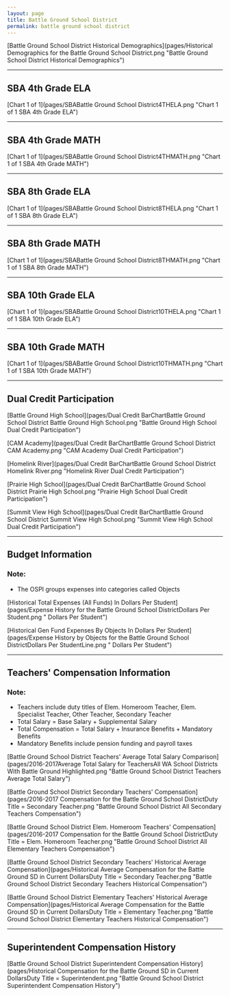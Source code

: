 ```yaml
---
layout: page
title: Battle Ground School District
permalink: battle ground school district
---
```



[Battle Ground School District Historical Demographics](pages/Historical Demographics for the Battle Ground School District.png "Battle Ground School District Historical Demographics")

___

## SBA 4th Grade ELA

[Chart 1 of 1](pages/SBABattle Ground School District4THELA.png "Chart 1 of 1 SBA 4th Grade ELA")


___

## SBA 4th Grade MATH

[Chart 1 of 1](pages/SBABattle Ground School District4THMATH.png "Chart 1 of 1 SBA 4th Grade MATH")


___

## SBA 8th Grade ELA

[Chart 1 of 1](pages/SBABattle Ground School District8THELA.png "Chart 1 of 1 SBA 8th Grade ELA")


___

## SBA 8th Grade MATH

[Chart 1 of 1](pages/SBABattle Ground School District8THMATH.png "Chart 1 of 1 SBA 8th Grade MATH")


___

## SBA 10th Grade ELA

[Chart 1 of 1](pages/SBABattle Ground School District10THELA.png "Chart 1 of 1 SBA 10th Grade ELA")


___

## SBA 10th Grade MATH

[Chart 1 of 1](pages/SBABattle Ground School District10THMATH.png "Chart 1 of 1 SBA 10th Grade MATH")


___

## Dual Credit Participation

[Battle Ground High School](pages/Dual Credit BarChartBattle Ground School District Battle Ground High School.png "Battle Ground High School Dual Credit Participation")

[CAM Academy](pages/Dual Credit BarChartBattle Ground School District CAM Academy.png "CAM Academy Dual Credit Participation")

[Homelink River](pages/Dual Credit BarChartBattle Ground School District Homelink River.png "Homelink River Dual Credit Participation")

[Prairie High School](pages/Dual Credit BarChartBattle Ground School District Prairie High School.png "Prairie High School Dual Credit Participation")

[Summit View High School](pages/Dual Credit BarChartBattle Ground School District Summit View High School.png "Summit View High School Dual Credit Participation")


___

## Budget Information
### Note:
- The OSPI groups expenses into categories called Objects

[Historical Total Expenses (All Funds) In Dollars Per Student](pages/Expense History for the Battle Ground School DistrictDollars Per Student.png " Dollars Per Student")

[Historical Gen Fund Expenses By Objects In Dollars Per Student](pages/Expense History by Objects for the Battle Ground School DistrictDollars Per StudentLine.png " Dollars Per Student")


___

## Teachers' Compensation Information
### Note:
- Teachers include duty titles of Elem. Homeroom Teacher, Elem. Specialist Teacher, Other Teacher, Secondary Teacher
- Total Salary = Base Salary + Supplemental Salary
- Total Compensation = Total Salary + Insurance Benefits + Mandatory Benefits
- Mandatory Benefits include pension funding and payroll taxes

[Battle Ground School District Teachers' Average Total Salary Comparison](pages/2016-2017Average Total Salary for TeachersAll WA School Districts With Battle Ground Highlighted.png "Battle Ground School District Teachers Average Total Salary")

[Battle Ground School District Secondary Teachers' Compensation](pages/2016-2017 Compensation for the Battle Ground School DistrictDuty Title = Secondary Teacher.png "Battle Ground School District All Secondary Teachers Compensation")

[Battle Ground School District Elem. Homeroom Teachers' Compensation](pages/2016-2017 Compensation for the Battle Ground School DistrictDuty Title = Elem. Homeroom Teacher.png "Battle Ground School District All Elementary Teachers Compensation")

[Battle Ground School District Secondary Teachers' Historical Average Compensation](pages/Historical Average Compensation for the Battle Ground SD in Current DollarsDuty Title = Secondary Teacher.png "Battle Ground School District Secondary Teachers Historical Compensation")

[Battle Ground School District Elementary Teachers' Historical Average Compensation](pages/Historical Average Compensation for the Battle Ground SD in Current DollarsDuty Title = Elementary Teacher.png "Battle Ground School District Elementary Teachers Historical Compensation")


___

## Superintendent Compensation History

[Battle Ground School District Superintendent Compensation History](pages/Historical Compensation for the Battle Ground SD in Current DollarsDuty Title = Superintendent.png "Battle Ground School District Superintendent Compensation History")


